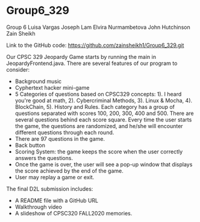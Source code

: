 # Group6_329
Group 6 
Luisa Vargas
Joseph Lam
Elvira Nurmambetova
John Hutchinson
Zain Sheikh

Link to the GitHub code: https://github.com/zainsheikh1/Group6_329.git

Our CPSC 329 Jeopardy Game starts by running the main in JeopardyFrontend.java. There are several features of our program to consider:
- Background music
- Cyphertext hacker mini-game
- 5 Categories of questions based on CPSC329 concepts: 1). I heard you're good at math, 2). Cybercriminal Methods, 3). Linux & Mocha, 4). BlockChain, 5). History and Rules. Each category has a group of questions separated with scores 100, 200, 300, 400 and 500. There are several questions behind each score square. Every time the user starts the game, the questions are randomized, and he/she will encounter different questions through each round. 
- There are 97 questions in the game.
- Back button
- Scoring System: the game keeps the score when the user correctly answers the questions.
- Once the game is over, the user will see a pop-up window that displays the score achieved by the end of the game. 
- User may replay a game or exit.

The final D2L submission includes:
- A README file with a GitHub URL
- Walkthrough video
- A slideshow of CPSC320 FALL2020 memories.
